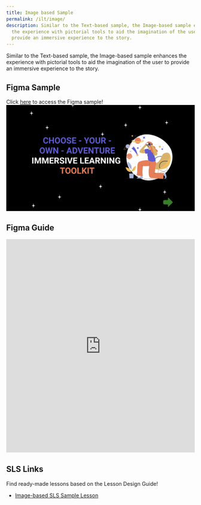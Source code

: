 ```yaml
---
title: Image based Sample
permalink: /ilt/image/
description: Similar to the Text-based sample, the Image-based sample enhances
  the experience with pictorial tools to aid the imagination of the user to
  provide an immersive experience to the story.
---
```

Similar to the Text-based sample, the Image-based sample enhances the experience with pictorial tools to aid the imagination of the user to provide an immersive experience to the story.

## Figma Sample
Click [here](https://go.gov.sg/cyoaphuket2) to access the Figma sample!
![](/images/Screenshot%20ILT%20figma.png)
## Figma Guide
<iframe allowfullscreen="true" height="569" width="100%" frameborder="0" src="https://docs.google.com/presentation/d/e/2PACX-1vSDCzcWq5DCN9mWQgbFB6YUJECjd3LyiRIGpliKBAtXDVC7h2rj4EfKVv_ms4d8lF5e9XXE4HHKWB0D/embed?start=true&amp;loop=true&amp;delayms=3000"></iframe>

## SLS Links
Find ready-made lessons based on the Lesson Design Guide!
* [Image-based SLS Sample Lesson](https://go.gov.sg/cyoaimagesls)